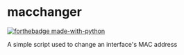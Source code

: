 # macchanger
[![forthebadge made-with-python](http://ForTheBadge.com/images/badges/made-with-python.svg)](https://www.python.org/)

A simple script used to change an interface's MAC address
